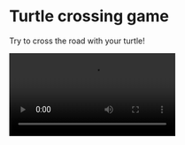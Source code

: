 
# Turtle crossing game
Try to cross the road with your turtle!

![](assets/turtle_crossing_video.mp4)